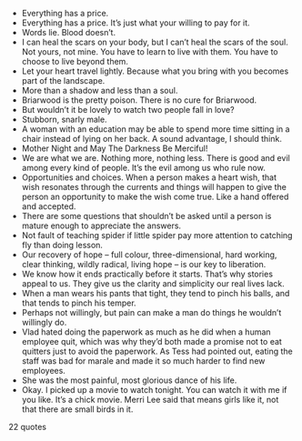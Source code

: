  - Everything has a price.
 - Everything has a price. It’s just what your willing to pay for it.
 - Words lie. Blood doesn’t.
 - I can heal the scars on your body, but I can’t heal the scars of the soul. Not yours, not mine. You have to learn to live with them. You have to choose to live beyond them.
 - Let your heart travel lightly. Because what you bring with you becomes part of the landscape.
 - More than a shadow and less than a soul.
 - Briarwood is the pretty poison. There is no cure for Briarwood.
 - But wouldn’t it be lovely to watch two people fall in love?
 - Stubborn, snarly male.
 - A woman with an education may be able to spend more time sitting in a chair instead of lying on her back. A sound advantage, I should think.
 - Mother Night and May The Darkness Be Merciful!
 - We are what we are. Nothing more, nothing less. There is good and evil among every kind of people. It’s the evil among us who rule now.
 - Opportunities and choices. When a person makes a heart wish, that wish resonates through the currents and things will happen to give the person an opportunity to make the wish come true. Like a hand offered and accepted.
 - There are some questions that shouldn’t be asked until a person is mature enough to appreciate the answers.
 - Not fault of teaching spider if little spider pay more attention to catching fly than doing lesson.
 - Our recovery of hope – full colour, three-dimensional, hard working, clear thinking, wildly radical, living hope – is our key to liberation.
 - We know how it ends practically before it starts. That’s why stories appeal to us. They give us the clarity and simplicity our real lives lack.
 - When a man wears his pants that tight, they tend to pinch his balls, and that tends to pinch his temper.
 - Perhaps not willingly, but pain can make a man do things he wouldn’t willingly do.
 - Vlad hated doing the paperwork as much as he did when a human employee quit, which was why they’d both made a promise not to eat quitters just to avoid the paperwork. As Tess had pointed out, eating the staff was bad for marale and made it so much harder to find new employees.
 - She was the most painful, most glorious dance of his life.
 - Okay. I picked up a movie to watch tonight. You can watch it with me if you like. It’s a chick movie. Merri Lee said that means girls like it, not that there are small birds in it.

22 quotes